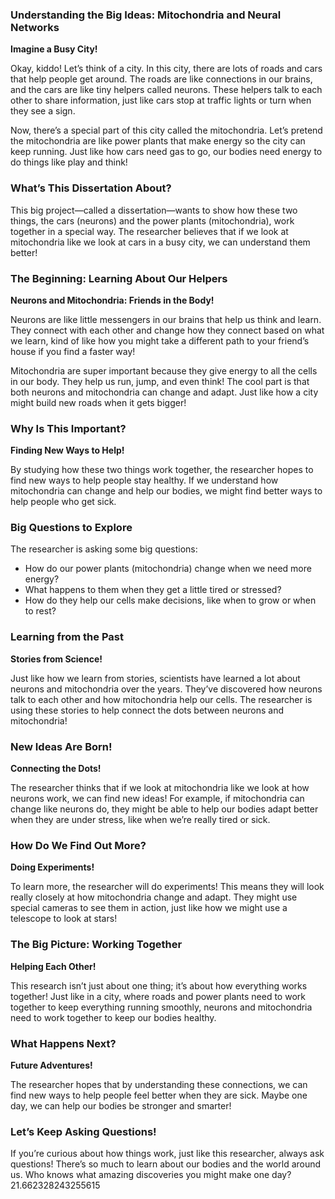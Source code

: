 ### Understanding the Big Ideas: Mitochondria and Neural Networks

**Imagine a Busy City!**

Okay, kiddo! Let’s think of a city. In this city, there are lots of roads and cars that help people get around. The roads are like connections in our brains, and the cars are like tiny helpers called neurons. These helpers talk to each other to share information, just like cars stop at traffic lights or turn when they see a sign.

Now, there’s a special part of this city called the mitochondria. Let’s pretend the mitochondria are like power plants that make energy so the city can keep running. Just like how cars need gas to go, our bodies need energy to do things like play and think!

### What’s This Dissertation About?

This big project—called a dissertation—wants to show how these two things, the cars (neurons) and the power plants (mitochondria), work together in a special way. The researcher believes that if we look at mitochondria like we look at cars in a busy city, we can understand them better!

### The Beginning: Learning About Our Helpers

**Neurons and Mitochondria: Friends in the Body!**

Neurons are like little messengers in our brains that help us think and learn. They connect with each other and change how they connect based on what we learn, kind of like how you might take a different path to your friend’s house if you find a faster way!

Mitochondria are super important because they give energy to all the cells in our body. They help us run, jump, and even think! The cool part is that both neurons and mitochondria can change and adapt. Just like how a city might build new roads when it gets bigger!

### Why Is This Important?

**Finding New Ways to Help!**

By studying how these two things work together, the researcher hopes to find new ways to help people stay healthy. If we understand how mitochondria can change and help our bodies, we might find better ways to help people who get sick.

### Big Questions to Explore

The researcher is asking some big questions:
- How do our power plants (mitochondria) change when we need more energy?
- What happens to them when they get a little tired or stressed?
- How do they help our cells make decisions, like when to grow or when to rest?

### Learning from the Past

**Stories from Science!**

Just like how we learn from stories, scientists have learned a lot about neurons and mitochondria over the years. They’ve discovered how neurons talk to each other and how mitochondria help our cells. The researcher is using these stories to help connect the dots between neurons and mitochondria!

### New Ideas Are Born!

**Connecting the Dots!**

The researcher thinks that if we look at mitochondria like we look at how neurons work, we can find new ideas! For example, if mitochondria can change like neurons do, they might be able to help our bodies adapt better when they are under stress, like when we’re really tired or sick.

### How Do We Find Out More?

**Doing Experiments!**

To learn more, the researcher will do experiments! This means they will look really closely at how mitochondria change and adapt. They might use special cameras to see them in action, just like how we might use a telescope to look at stars!

### The Big Picture: Working Together

**Helping Each Other!**

This research isn’t just about one thing; it’s about how everything works together! Just like in a city, where roads and power plants need to work together to keep everything running smoothly, neurons and mitochondria need to work together to keep our bodies healthy.

### What Happens Next?

**Future Adventures!**

The researcher hopes that by understanding these connections, we can find new ways to help people feel better when they are sick. Maybe one day, we can help our bodies be stronger and smarter!

### Let’s Keep Asking Questions!

If you’re curious about how things work, just like this researcher, always ask questions! There’s so much to learn about our bodies and the world around us. Who knows what amazing discoveries you might make one day? 21.662328243255615